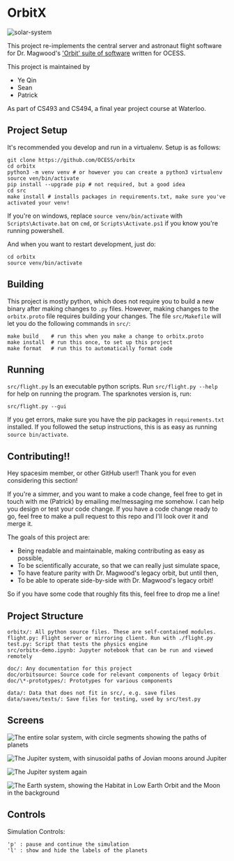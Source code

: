 # OrbitX

![solar-system](https://user-images.githubusercontent.com/1498589/48948260-e1f90800-ef01-11e8-9835-f5f472604720.PNG)

This project re-implements the central server and astronaut flight software for
Dr. Magwood's
['Orbit' suite of software](http://www.wiki.spacesim.org/index.php/Orbit)
written for OCESS.

This project is maintained by
- Ye Qin
- Sean
- Patrick

As part of CS493 and CS494, a final year project course at Waterloo.

## Project Setup

It's recommended you develop and run in a virtualenv. Setup is as follows:

```
git clone https://github.com/OCESS/orbitx
cd orbitx
python3 -m venv venv # or however you can create a python3 virtualenv
source ven/bin/activate
pip install --upgrade pip # not required, but a good idea
cd src
make install # installs packages in requirements.txt, make sure you've activated your venv!
```

If you're on windows, replace `source venv/bin/activate` with
`Scripts\Activate.bat` on `cmd`, or `Scripts\Activate.ps1` if you know you're
running powershell.

And when you want to restart development, just do:

```
cd orbitx
source venv/bin/activate
```

## Building

This project is mostly python, which does not require you to build a new binary
after making changes to `.py` files. However, making changes to the
`orbitx.proto` file requires building your changes. The file `src/Makefile` will
let you do the following commands in `src/`:

```
make build    # run this when you make a change to orbitx.proto
make install  # run this once, to set up this project
make format   # run this to automatically format code
```

## Running

`src/flight.py` Is an executable python scripts. Run `src/flight.py --help` for
help on running the program. The sparknotes version is, run:

```
src/flight.py --gui
``` 

If you get errors, make sure you have the pip packages in `requirements.txt`
installed. If you followed the setup instructions, this is as easy as running
`source bin/activate`.

## Contributing!!

Hey spacesim member, or other GitHub user!! Thank you for even considering this
section!

If you're a simmer, and you want to make a code change, feel free to get in
touch with me (Patrick) by emailing me/messaging me somehow. I can help you
design or test your code change. If you have a code change ready to go, feel
free to make a pull request to this repo and I'll look over it and merge it.

The goals of this project are:
- Being readable and maintainable, making contributing as easy as possible,
- To be scientifically accurate, so that we can really just simulate space,
- To have feature parity with Dr. Magwood's legacy orbit, but until then,
- To be able to operate side-by-side with Dr. Magwood's legacy orbit!

So if you have some code that roughly fits this, feel free to drop me a line!

## Project Structure

```
orbitx/: All python source files. These are self-contained modules.
flight.py: Flight server or mirroring client. Run with ./flight.py
test.py: Script that tests the physics engine
src/orbitx-demo.ipynb: Jupyter notebook that can be run and viewed remotely

doc/: Any documentation for this project
doc/orbitsource: Source code for relevant components of legacy Orbit
doc/\*-prototypes/: Prototypes for various components

data/: Data that does not fit in src/, e.g. save files
data/saves/tests/: Save files for testing, used by src/test.py
```

## Screens

![The entire solar system, with circle segments showing the paths of planets](https://user-images.githubusercontent.com/1498589/48948260-e1f90800-ef01-11e8-9835-f5f472604720.PNG)

![The Jupiter system, with sinusoidal paths of Jovian moons around Jupiter](https://user-images.githubusercontent.com/1498589/48948270-ea514300-ef01-11e8-8f23-4010e6fb7bd3.PNG)

![The Jupiter system again](https://user-images.githubusercontent.com/1498589/48948274-ec1b0680-ef01-11e8-9074-aef5748d60f5.PNG)

![The Earth system, showing the Habitat in Low Earth Orbit and the Moon in the background](https://user-images.githubusercontent.com/1498589/48948279-ee7d6080-ef01-11e8-9522-4f81012c74a8.PNG)

## Controls

Simulation Controls:
```
'p' : pause and continue the simulation
'l' : show and hide the labels of the planets
```
